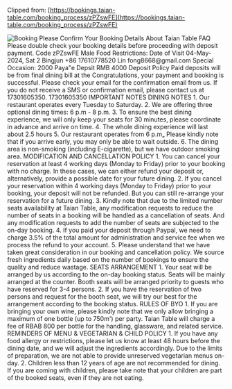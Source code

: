 Clipped from: [https://bookings.taian-table.com/booking_process/zPZswFE](https://bookings.taian-table.com/booking_process/zPZswFE)

![Booking Please Confirm Your Booking Details About Taian Table FAQ Please double check your booking details before proceeding with deposit payment. Code zPZswFE Male Food Restrictions: Date of Visit 04-May-2024, Sat 2 Bingjun +86 17610778520 Lin fong8668@gmail.com Special Occasion: 2000 Paya"e Depsit RMB 4000 Deposit Policy Paid deposits will be from final dining bill at the Congratulations, your payment and booking is successful. Please check your email for the confirmation email from us. If you do not receive a SMS or confirmation email, please contact us at 17301605350. 17301605350 IMPORTANT NOTES DINING NOTES 1. Our restaurant operates every Tuesday to Saturday. 2. We are offering three optional dining times: 6 p.m - 8 p.m. 3. To ensure the best dining experience, we will only keep your seats for 30 minutes, please coordinate in advance and arrive on time. 4. The whole dining experience will last about 2.5 hours 5. Our restaurant operates from 6 p.m„ Please kindly note that if you arrive early, you may only be able to wait outside. 6. The dining area is non-smoking (including E-cigarette), but we have outdoor smoking area. MODIFICATION AND CANCELLATION POLICY 1. You can cancel your reservation at least 4 working days (Monday to Friday) prior to your booking with no charge. In these cases, we can either refund your deposit or, alternatively, provide a possible date for your future dining. 2. If you cancel your reservation within 4 working days (Monday to Friday) prior to your booking, your deposit will not be refunded. But you can still re-arrange your reservation for a future dining. 3. Kindly note that due to the limited number seats availability at Taian Table, any modification requests to reduce the number of seats in a booking will be handled as a cancellation of seats. And any modification requests to add the number of seats are subjected to the on-day booking. 4. If you paid your deposit through Paypal, we need to charge 3.5% of the total amount for administration and service fee when we process the refund to your account. 5. Please understand that we have taken great consideration in our booking and cancellation policy. We source fresh ingredients daily based on the number of bookings to ensure the quality and reduce wastage. SEATS ARRANGEMENT 1. Your seat will be arranged by us according to the on-day booking status. Seats will be mainly arranged at the counter. Booth seats will be arranged priority to guests who have reserved for 3-4 persons. 2. If you have the reservation of two persons and request for the booth seat, we will try our best for the arrangement according to the booking status. RULES OF BYO 1. If you are bringing your own wine, please kindly note that we only allow bringing a maximum of one bottle (up to 750m') per party. Taian Table will charge a fee of RBAB 800 per bottle for the handling, glassware, and related service. REMINDERS OF MENU & VEGETARIAN & CHILD POLICY 1. If you have any food allergy or restrictions, please let us know at least 48 hours before the dining date, and we will adjust the ingredients accordingly. Due to the limits of preparation, we are not able to provide unreserved vegetarian menus on-day. 2. Children less than 12 years of age are not recommended for dining. If you are coming with children, please take note that your children are part of the booked seats, even if they are not eating. ](Exported%20image%2020240521171758-0.jpeg)
